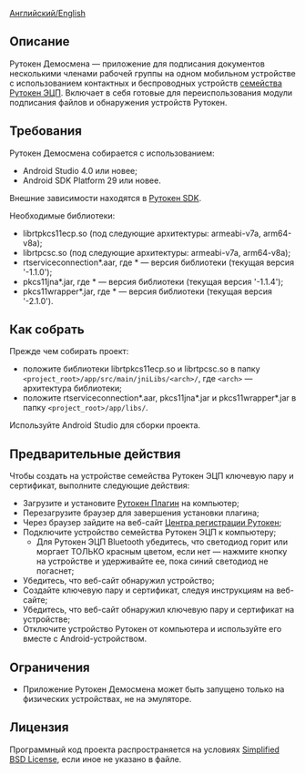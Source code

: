 [Английский/English](README.mdown) 

## Описание

Рутокен Демосмена — приложение для подписания документов несколькими членами рабочей группы на одном мобильном устройстве
с использованием контактных и беспроводных устройств [семейства Рутокен ЭЦП](https://www.rutoken.ru/products/all/rutoken-ecp/).
Включает в себя готовые для переиспользования модули подписания файлов и обнаружения устройств Рутокен.

## Требования

Рутокен Демосмена собирается с использованием:

* Android Studio 4.0 или новее;
* Android SDK Platform 29 или новее.

Внешние зависимости находятся в [Рутокен SDK](https://www.rutoken.ru/developers/sdk/).

Необходимые библиотеки:

* librtpkcs11ecp.so (под следующие архитектуры: armeabi-v7a, arm64-v8a);
* librtpcsc.so (под следующие архитектуры: armeabi-v7a, arm64-v8a);
* rtserviceconnection\*.aar, где \* — версия библиотеки (текущая версия '-1.1.0');
* pkcs11jna\*.jar, где \* — версия библиотеки (текущая версия '-1.1.4');
* pkcs11wrapper\*.jar, где \* — версия библиотеки (текущая версия '-2.1.0').

## Как собрать

Прежде чем собирать проект:

* положите библиотеки librtpkcs11ecp.so и librtpcsc.so в папку `<project_root>/app/src/main/jniLibs/<arch>/`, где `<arch>` — архитектура библиотеки;
* положите rtserviceconnection\*.aar, pkcs11jna\*.jar и pkcs11wrapper\*.jar в папку `<project_root>/app/libs/`.

Используйте Android Studio для сборки проекта.

## Предварительные действия

Чтобы создать на устройстве семейства Рутокен ЭЦП ключевую пару и сертификат, выполните следующие действия:

* Загрузите и установите [Рутокен Плагин](https://www.rutoken.ru/products/all/rutoken-plugin/) на компьютер;
* Перезагрузите браузер для завершения установки плагина;
* Через браузер зайдите на веб-сайт [Центра регистрации Рутокен](https://ra.rutoken.ru);
* Подключите устройство семейства Рутокен ЭЦП к компьютеру;
  * Для Рутокен ЭЦП Bluetooth убедитесь, что светодиод горит или моргает ТОЛЬКО красным цветом, если нет — нажмите кнопку на устройстве и удерживайте ее, пока синий светодиод не погаснет;
* Убедитесь, что веб-сайт обнаружил устройство;
* Создайте ключевую пару и сертификат, следуя инструкциям на веб-сайте;
* Убедитесь, что веб-сайт обнаружил ключевую пару и сертификат на устройстве;
* Отключите устройство Рутокен от компьютера и используйте его вместе с Android-устройством.


## Ограничения

* Приложение Рутокен Демосмена может быть запущено только на физических устройствах, не на эмуляторе.

## Лицензия

Программный код проекта распространяется на условиях [Simplified BSD License](LICENSE_RUS), если иное не указано в файле.
